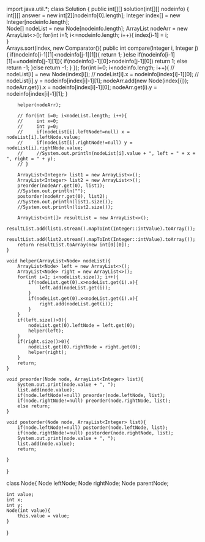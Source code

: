 import java.util.*;
class Solution {
    public int[][] solution(int[][] nodeinfo) {
        int[][] answer = new int[2][nodeinfo[0].length];
        Integer index[] = new Integer[nodeinfo.length];     
        Node[] nodeList = new Node[nodeinfo.length];
        ArrayList<Node> nodeArr = new ArrayList<>();
        for(int i=1; i<=nodeinfo.length; i++){
            index[i-1] = i;            
        }        
        Arrays.sort(index, new Comparator<Integer>(){
            public int compare(Integer i, Integer j){
                if(nodeinfo[i-1][1]<nodeinfo[j-1][1]){
                    return 1;
                }else if(nodeinfo[i-1][1]==nodeinfo[j-1][1]){
                    if(nodeinfo[i-1][0]>nodeinfo[j-1][0]) return 1;
                    else return -1;
                }else return -1;
            }
        });
        for(int i=0; i<nodeinfo.length; i++){
            // nodeList[i] = new Node(index[i]);
            // nodeList[i].x = nodeinfo[index[i]-1][0];
            // nodeList[i].y = nodeinfo[index[i]-1][1];
            nodeArr.add(new Node(index[i]));
            nodeArr.get(i).x = nodeinfo[index[i]-1][0];
            nodeArr.get(i).y = nodeinfo[index[i]-1][1];
        }        
        
        helper(nodeArr);
        
        // for(int i=0; i<nodeList.length; i++){            
        //     int x=0;
        //     int y=0;
        //     if(nodeList[i].leftNode!=null) x = nodeList[i].leftNode.value;
        //     if(nodeList[i].rightNode!=null) y = nodeList[i].rightNode.value;
        //     //System.out.println(nodeList[i].value + ", left = " + x + ", right = " + y);
        // }            

        ArrayList<Integer> list1 = new ArrayList<>();
        ArrayList<Integer> list2 = new ArrayList<>();
        preorder(nodeArr.get(0), list1);
        //System.out.println("");
        postorder(nodeArr.get(0), list2); 
        //System.out.println(list1.size());
        //System.out.println(list2.size());
        
        ArrayList<int[]> resultList = new ArrayList<>();
        resultList.add(list1.stream().mapToInt(Integer::intValue).toArray());
        resultList.add(list2.stream().mapToInt(Integer::intValue).toArray());
        return resultList.toArray(new int[0][0]);
    }
    
    void helper(ArrayList<Node> nodeList){
        ArrayList<Node> left = new ArrayList<>();
        ArrayList<Node> right = new ArrayList<>();
        for(int i=1; i<nodeList.size(); i++){
            if(nodeList.get(0).x>nodeList.get(i).x){
                left.add(nodeList.get(i));
            }
            if(nodeList.get(0).x<nodeList.get(i).x){
                right.add(nodeList.get(i));
            }
        }
        if(left.size()>0){
            nodeList.get(0).leftNode = left.get(0);
            helper(left);
        }
        if(right.size()>0){
            nodeList.get(0).rightNode = right.get(0);
            helper(right);
        }
        return;
    }
    
    void preorder(Node node, ArrayList<Integer> list){        
        System.out.print(node.value + ", ");
        list.add(node.value);
        if(node.leftNode!=null) preorder(node.leftNode, list);
        if(node.rightNode!=null) preorder(node.rightNode, list);
        else return;
    }
    
    void postorder(Node node, ArrayList<Integer> list){
        if(node.leftNode!=null) postorder(node.leftNode, list);
        if(node.rightNode!=null) postorder(node.rightNode, list);
        System.out.print(node.value + ", "); 
        list.add(node.value);
        return;
        
    }
}

class Node{
    Node leftNode;
    Node rightNode;
    Node parentNode;
    
    int value;
    int x;
    int y;
    Node(int value){
        this.value = value;
    }
}